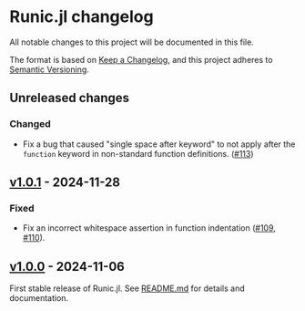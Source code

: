 # Runic.jl changelog

All notable changes to this project will be documented in this file.

The format is based on [Keep a Changelog](https://keepachangelog.com/en/1.0.0/),
and this project adheres to [Semantic Versioning](https://semver.org/spec/v2.0.0.html).

## Unreleased changes
### Changed
 - Fix a bug that caused "single space after keyword" to not apply after the `function`
   keyword in non-standard function definitions. ([#113])

## [v1.0.1] - 2024-11-28
### Fixed
 - Fix an incorrect whitespace assertion in function indentation ([#109], [#110]).

## [v1.0.0] - 2024-11-06
First stable release of Runic.jl. See [README.md](README.md) for details and documentation.


<!-- Links generated by Changelog.jl -->

[v1.0.0]: https://github.com/fredrikekre/Runic.jl/releases/tag/v1.0.0
[v1.0.1]: https://github.com/fredrikekre/Runic.jl/releases/tag/v1.0.1
[#109]: https://github.com/fredrikekre/Runic.jl/issues/109
[#110]: https://github.com/fredrikekre/Runic.jl/issues/110
[#113]: https://github.com/fredrikekre/Runic.jl/issues/113
